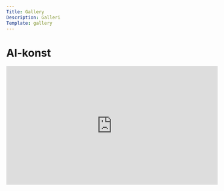 ```yaml
---
Title: Gallery
Description: Galleri
Template: gallery
---
```


AI-konst
====

<div class="embed-container">
<iframe width="560" height="315" src="https://www.youtube.com/embed/NiJeB2NJy1A?si=VeZ0eIZf6PVf2z4L" title="YouTube video player" frameborder="0" allow="accelerometer; autoplay; clipboard-write; encrypted-media; gyroscope; picture-in-picture; web-share" allowfullscreen></iframe>
</div>